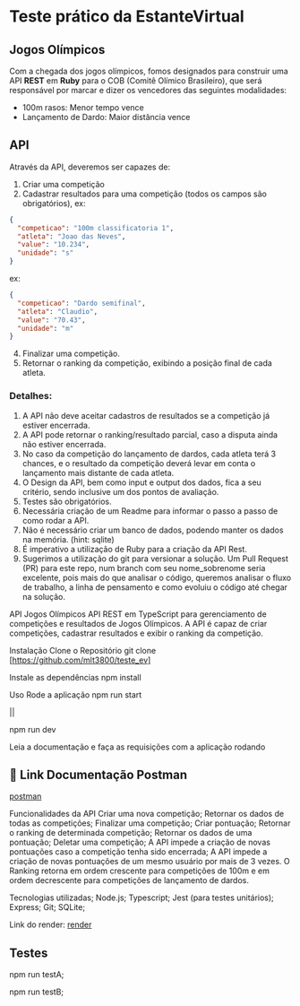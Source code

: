 # Teste prático da EstanteVirtual #
## Jogos Olímpicos ##

Com a chegada dos jogos olímpicos, fomos designados para construir uma API **REST** em **Ruby** para o COB (Comitê Olímico Brasileiro), que será responsável por marcar e dizer os vencedores das seguintes modalidades:

* 100m rasos: Menor tempo vence
* Lançamento de Dardo: Maior distância vence

## API 

Através da API, deveremos ser capazes de:

1. Criar uma competição
2. Cadastrar resultados para uma competição (todos os campos são obrigatórios), 
ex: 
```json
{
  "competicao": "100m classificatoria 1", 
  "atleta": "Joao das Neves", 
  "value": "10.234", 
  "unidade": "s"
}
```
ex: 
```json
{
  "competicao": "Dardo semifinal", 
  "atleta": "Claudio", 
  "value": "70.43", 
  "unidade": "m"
}
```
4. Finalizar uma competição.
3. Retornar o ranking da competição, exibindo a posição final de cada atleta.


### **Detalhes**:
1. A API não deve aceitar cadastros de resultados se a competição já estiver encerrada.
2. A API pode retornar o ranking/resultado parcial, caso a disputa ainda não estiver encerrada.
3. No caso da competição do lançamento de dardos, cada atleta terá 3 chances, e o resultado da competição deverá levar em conta o lançamento mais distante de cada atleta.
4. O Design da API, bem como input e output dos dados, fica a seu critério, sendo inclusive um dos pontos de avaliação.
5. Testes são obrigatórios.
6. Necessária criação de um Readme para informar o passo a passo de como rodar a API.
7. Não é necessário criar um banco de dados, podendo manter os dados na memória. (hint: sqlite)
8. É imperativo a utilização de Ruby para a criação da API Rest.
9. Sugerimos a utilização do git para versionar a solução. Um Pull Request (PR) para este repo, num branch com seu nome_sobrenome seria excelente, pois mais do que analisar o código, queremos analisar o fluxo de trabalho, a linha de pensamento e como evoluiu o código até chegar na solução.




API Jogos Olímpicos
API REST em TypeScript para gerenciamento de competições e resultados de Jogos Olímpicos. A API é capaz de criar competições, cadastrar resultados e exibir o ranking da competição.

Instalação
Clone o Repositório
git clone [https://github.com/mlt3800/teste_ev]

Instale as dependências
npm install

Uso
Rode a aplicação
npm run start

||

npm run dev

Leia a documentação e faça as requisições com a aplicação rodando
## 📌 Link Documentação Postman
[postman](https://documenter.getpostman.com/view/22350515/2s93XyU3m1)

Funcionalidades da API
Criar uma nova competição;
Retornar os dados de todas as competições;
Finalizar uma competição;
Criar pontuação;
Retornar o ranking de determinada competição;
Retornar os dados de uma pontuação;
Deletar uma competição;
A API impede a criação de novas pontuações caso a competição tenha sido encerrada;
A API impede a criação de novas pontuações de um mesmo usuário por mais de 3 vezes.
O Ranking retorna em ordem crescente para competições de 100m e em ordem decrescente para competições de lançamento de dardos.

Tecnologias utilizadas;
Node.js;
Typescript;
Jest (para testes unitários);
Express;
Git;
SQLite; 

Link do render:
[render](https://estante.onrender.com)
## Testes ##
npm run testA;

npm run testB;

